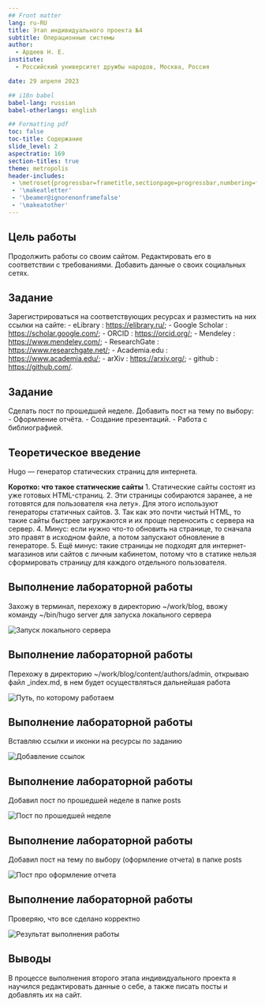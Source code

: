 ```yaml
---
## Front matter
lang: ru-RU
title: Этап индивидуального проекта №4
subtitle: Операционные системы
author:
  - Ардеев Н. Е.
institute:
  - Российский университет дружбы народов, Москва, Россия

date: 29 апреля 2023

## i18n babel
babel-lang: russian
babel-otherlangs: english

## Formatting pdf
toc: false
toc-title: Содержание
slide_level: 2
aspectratio: 169
section-titles: true
theme: metropolis
header-includes:
 - \metroset{progressbar=frametitle,sectionpage=progressbar,numbering=fraction}
 - '\makeatletter'
 - '\beamer@ignorenonframefalse'
 - '\makeatother'
---
```



## Цель работы

Продолжить работы со своим сайтом. Редактировать его в соответствии с требованиями. Добавить данные о своих социальных сетях.

## Задание

Зарегистрироваться на соответствующих ресурсах и разместить на них ссылки на сайте:
        - eLibrary : https://elibrary.ru/;
        - Google Scholar : https://scholar.google.com/;
        - ORCID : https://orcid.org/;
        - Mendeley : https://www.mendeley.com/;
        - ResearchGate : https://www.researchgate.net/;
        - Academia.edu : https://www.academia.edu/;
        - arXiv : https://arxiv.org/;
        - github : https://github.com/.

## Задание

Сделать пост по прошедшей неделе.
Добавить пост на тему по выбору:
        - Оформление отчёта.
        - Создание презентаций.
        - Работа с библиографией.

## Теоретическое введение

Hugo — генератор статических страниц для интернета.

**Коротко: что такое статические сайты**
    1. Статические сайты состоят из уже готовых HTML-страниц.
    2. Эти страницы собираются заранее, а не готовятся для пользователя «на лету». Для этого используют генераторы статичных сайтов.
    3. Так как это почти чистый HTML, то такие сайты быстрее загружаются и их проще переносить с сервера на сервер.
    4. Минус: если нужно что-то обновить на странице, то сначала это правят в исходном файле, а потом запускают обновление в генераторе.
    5. Ещё минус: такие страницы не подходят для интернет-магазинов или сайтов с личным кабинетом, потому что в статике нельзя сформировать страницу для каждого отдельного пользователя.

## Выполнение лабораторной работы

Захожу в терминал, перехожу в директорию ~/work/blog, ввожу команду ~/bin/hugo server для запуска локального сервера

![Запуск локального сервера](image/1.png)

## Выполнение лабораторной работы

Перехожу в директорию ~/work/blog/content/authors/admin, открываю файл _index.md, в нем будет осуществляться дальнейшая работа

![Путь, по которому работаем](image/2.png)

## Выполнение лабораторной работы

Вставляю ссылки и иконки на ресурсы по заданию

![Добавление ссылок](image/3.png)

## Выполнение лабораторной работы

Добавил пост по прошедшей неделе в папке posts

![Пост по прошедшей неделе](image/4.png)

## Выполнение лабораторной работы

Добавил пост на тему по выбору (оформление отчета) в папке posts

![Пост про оформление отчета](image/5.png)


## Выполнение лабораторной работы

Проверяю, что все сделано корректно

![Результат выполнения работы](image/6.png)

## Выводы

В процессе выполнения второго этапа индивидуального проекта я научился редактировать данные о себе, а также писать посты и добавлять их на сайт.

